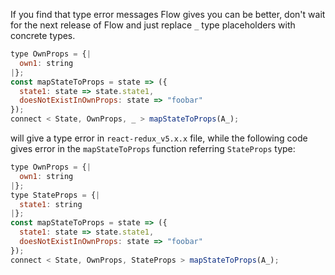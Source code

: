 If you find that type error messages Flow gives you can be better, don't wait for the next release of Flow and just replace `_` type placeholders with concrete types.

```js
type OwnProps = {|
  own1: string
|};
const mapStateToProps = state => ({
  state1: state => state.state1,
  doesNotExistInOwnProps: state => "foobar"
});
connect < State, OwnProps, _ > mapStateToProps(A_);
```

will give a type error in `react-redux_v5.x.x` file, while the following code gives error in the `mapStateToProps` function referring `StateProps` type:

```js
type OwnProps = {|
  own1: string
|};
type StateProps = {|
  state1: string
|};
const mapStateToProps = state => ({
  state1: state => state.state1,
  doesNotExistInOwnProps: state => "foobar"
});
connect < State, OwnProps, StateProps > mapStateToProps(A_);
```
